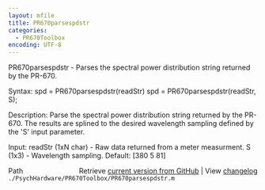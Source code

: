 ```yaml
---
layout: mfile
title: PR670parsespdstr
categories:
  - PR670Toolbox
encoding: UTF-8
---
```


PR670parsespdstr - Parses the  spectral power distribution string returned by the PR-670.

Syntax:
spd = PR670parsespdstr\(readStr\)
spd = PR670parsespdstr\(readStr, S\);

Description:
Parse the spectral power distribution string returned by the PR-670.  The
results are splined to the desired wavelength sampling defined by the 'S'
input parameter.

Input:
readStr \(1xN char\) - Raw data returned from a meter measurment.
S \(1x3\) - Wavelength sampling.  Default: \[380 5 81\]


<div class="code_header" style="text-align:right;">
  <span style="float:left;">Path&nbsp;&nbsp;</span> <span class="counter">Retrieve <a href=
  "https://raw.github.com/Psychtoolbox-3/Psychtoolbox-3/beta/./PsychHardware/PR670Toolbox/PR670parsespdstr.m">current version from GitHub</a> | View <a href=
  "https://github.com/Psychtoolbox-3/Psychtoolbox-3/commits/beta/./PsychHardware/PR670Toolbox/PR670parsespdstr.m">changelog</a></span>
</div>
<div class="code">
  <code>./PsychHardware/PR670Toolbox/PR670parsespdstr.m</code>
</div>
